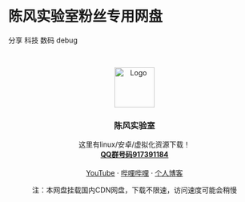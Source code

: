 
# 陈风实验室粉丝专用网盘

分享 科技 数码 debug

<!-- PROJECT SHIELDS -->


<!-- PROJECT LOGO -->
<br />

<p align="center">
  <a href="https://cdn.jsdelivr.net/gh/chenfengnet/tuku@master/logo.png">
    <img src="https://cdn.jsdelivr.net/gh/chenfengnet/tuku@master/logo.png" alt="Logo" width="80" height="80">
  </a>

  <h3 align="center">陈风实验室</h3>
  <p align="center">
    这里有linux/安卓/虚拟化资源下载！
    <br />
    <a href="https://jq.qq.com/?_wv=1027&k=WDjpAMt4"><strong>QQ群号码917391184</strong></a>
    <br />
    <br />
    <a href="https://www.youtube.com/channel/UCh5tT6uK4OKbsFAheQwPAnw">YouTube</a>
    ·
    <a href="https://space.bilibili.com/441710267" target="_blank">哔哩哔哩</a>
    ·
    <a href="https://chenfeng.de" target="_blank">个人博客</a>
  </p>


 <p align="center">
    注：本网盘挂载国内CDN网盘，下载不限速，访问速度可能会稍慢
    <br />

